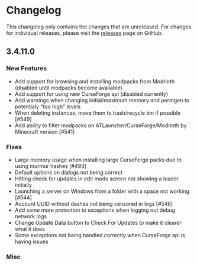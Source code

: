 # Changelog

This changelog only contains the changes that are unreleased. For changes for individual releases, please visit the
[releases](https://github.com/ATLauncher/ATLauncher/releases) page on GitHub.

## 3.4.11.0

### New Features
- Add support for browsing and installing modpacks from Modrinth (disabled until modpacks become available)
- Add support for using new CurseForge api (disabled currently)
- Add warnings when changing initial/maximum memory and permgen to potentialy "too high" levels
- When deleting instances, move them to trash/recycle bin if possible [#549]
- Add ability to filter modpacks on ATLauncher/CurseForge/Modrinth by Minecraft version [#541]

### Fixes
- Large memory usage when installing large CurseForge packs due to using murmur hashes [#493]
- Default options on dialogs not being correct
- Hitting check for updates in edit mods screen not showing a loader initially
- Launching a server on Windows from a folder with a space not working [#544]
- Account UUID without dashes not being censored in logs [#546]
- Add some more protection to exceptions when logging out debug network logs
- Change Update Data button to Check For Updates to make it clearer what it does
- Some exceptions not being handled correctly when CurseForge api is having issues

### Misc
